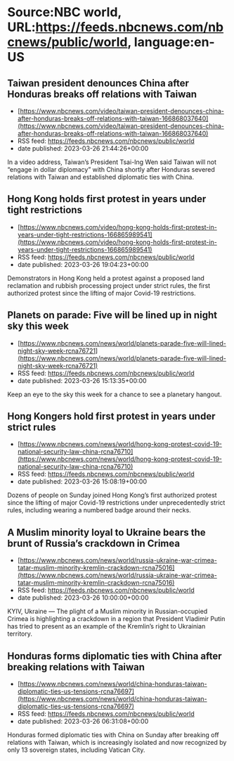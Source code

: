 # Source:NBC world, URL:https://feeds.nbcnews.com/nbcnews/public/world, language:en-US

## Taiwan president denounces China after Honduras breaks off relations with Taiwan
 - [https://www.nbcnews.com/video/taiwan-president-denounces-china-after-honduras-breaks-off-relations-with-taiwan-166868037640](https://www.nbcnews.com/video/taiwan-president-denounces-china-after-honduras-breaks-off-relations-with-taiwan-166868037640)
 - RSS feed: https://feeds.nbcnews.com/nbcnews/public/world
 - date published: 2023-03-26 21:44:26+00:00

In a video address, Taiwan’s President Tsai-Ing Wen said Taiwan will not “engage in dollar diplomacy” with China shortly after Honduras severed relations with Taiwan and established diplomatic ties with China.

## Hong Kong holds first protest in years under tight restrictions
 - [https://www.nbcnews.com/video/hong-kong-holds-first-protest-in-years-under-tight-restrictions-166865989541](https://www.nbcnews.com/video/hong-kong-holds-first-protest-in-years-under-tight-restrictions-166865989541)
 - RSS feed: https://feeds.nbcnews.com/nbcnews/public/world
 - date published: 2023-03-26 19:04:23+00:00

Demonstrators in Hong Kong held a protest against a proposed land reclamation and rubbish processing project under strict rules, the first authorized protest since the lifting of major Covid-19 restrictions.

## Planets on parade: Five will be lined up in night sky this week
 - [https://www.nbcnews.com/news/world/planets-parade-five-will-lined-night-sky-week-rcna76721](https://www.nbcnews.com/news/world/planets-parade-five-will-lined-night-sky-week-rcna76721)
 - RSS feed: https://feeds.nbcnews.com/nbcnews/public/world
 - date published: 2023-03-26 15:13:35+00:00

Keep an eye to the sky this week for a chance to see a planetary hangout.

## Hong Kongers hold first protest in years under strict rules
 - [https://www.nbcnews.com/news/world/hong-kong-protest-covid-19-national-security-law-china-rcna76710](https://www.nbcnews.com/news/world/hong-kong-protest-covid-19-national-security-law-china-rcna76710)
 - RSS feed: https://feeds.nbcnews.com/nbcnews/public/world
 - date published: 2023-03-26 15:08:19+00:00

Dozens of people on Sunday joined Hong Kong’s first authorized protest since the lifting of major Covid-19 restrictions under unprecedentedly strict rules, including wearing a numbered badge around their necks.

## A Muslim minority loyal to Ukraine bears the brunt of Russia’s crackdown in Crimea
 - [https://www.nbcnews.com/news/world/russia-ukraine-war-crimea-tatar-muslim-minority-kremlin-crackdown-rcna75016](https://www.nbcnews.com/news/world/russia-ukraine-war-crimea-tatar-muslim-minority-kremlin-crackdown-rcna75016)
 - RSS feed: https://feeds.nbcnews.com/nbcnews/public/world
 - date published: 2023-03-26 10:00:00+00:00

KYIV, Ukraine — The plight of a Muslim minority in Russian-occupied Crimea is highlighting a crackdown in a region that President Vladimir Putin has tried to present as an example of the Kremlin’s right to Ukrainian territory.

## Honduras forms diplomatic ties with China after breaking relations with Taiwan
 - [https://www.nbcnews.com/news/world/china-honduras-taiwan-diplomatic-ties-us-tensions-rcna76697](https://www.nbcnews.com/news/world/china-honduras-taiwan-diplomatic-ties-us-tensions-rcna76697)
 - RSS feed: https://feeds.nbcnews.com/nbcnews/public/world
 - date published: 2023-03-26 06:31:08+00:00

Honduras formed diplomatic ties with China on Sunday after breaking off relations with Taiwan, which is increasingly isolated and now recognized by only 13 sovereign states, including Vatican City.

